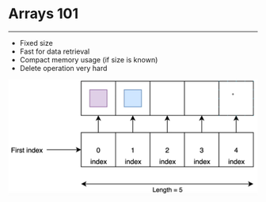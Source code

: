 # Arrays 101
------------

-  Fixed size
-  Fast for data retrieval
-  Compact memory usage (if size is known)
-  Delete operation very hard

![Screenshot](screenshot.png)
